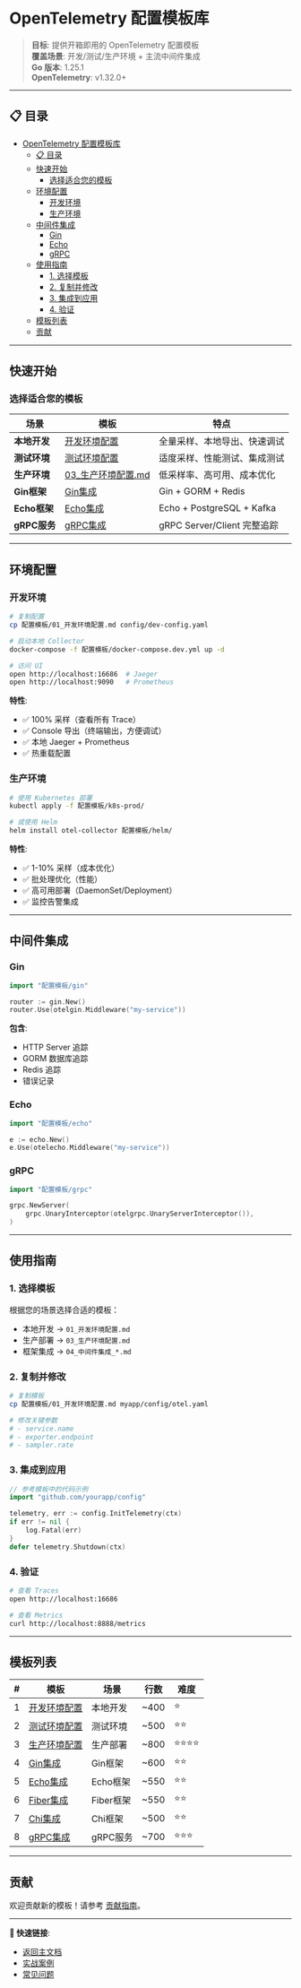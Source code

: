 # OpenTelemetry 配置模板库

> **目标**: 提供开箱即用的 OpenTelemetry 配置模板  
> **覆盖场景**: 开发/测试/生产环境 + 主流中间件集成  
> **Go 版本**: 1.25.1  
> **OpenTelemetry**: v1.32.0+

---

## 📋 目录

- [OpenTelemetry 配置模板库](#opentelemetry-配置模板库)
  - [📋 目录](#-目录)
  - [快速开始](#快速开始)
    - [选择适合您的模板](#选择适合您的模板)
  - [环境配置](#环境配置)
    - [开发环境](#开发环境)
    - [生产环境](#生产环境)
  - [中间件集成](#中间件集成)
    - [Gin](#gin)
    - [Echo](#echo)
    - [gRPC](#grpc)
  - [使用指南](#使用指南)
    - [1. 选择模板](#1-选择模板)
    - [2. 复制并修改](#2-复制并修改)
    - [3. 集成到应用](#3-集成到应用)
    - [4. 验证](#4-验证)
  - [模板列表](#模板列表)
  - [贡献](#贡献)

---

## 快速开始

### 选择适合您的模板

| 场景 | 模板 | 特点 |
|------|------|------|
| **本地开发** | [开发环境配置](./01_开发环境配置.md) | 全量采样、本地导出、快速调试 |
| **测试环境** | [测试环境配置](./02_测试环境配置.md) | 适度采样、性能测试、集成测试 |
| **生产环境** | [03_生产环境配置.md](./03_生产环境配置.md) | 低采样率、高可用、成本优化 |
| **Gin框架** | [Gin集成](./04_中间件集成_Gin.md) | Gin + GORM + Redis |
| **Echo框架** | [Echo集成](./04_中间件集成_Echo.md) | Echo + PostgreSQL + Kafka |
| **gRPC服务** | [gRPC集成](./04_中间件集成_gRPC.md) | gRPC Server/Client 完整追踪 |

---

## 环境配置

### 开发环境

```bash
# 复制配置
cp 配置模板/01_开发环境配置.md config/dev-config.yaml

# 启动本地 Collector
docker-compose -f 配置模板/docker-compose.dev.yml up -d

# 访问 UI
open http://localhost:16686  # Jaeger
open http://localhost:9090   # Prometheus
```

**特性**:

- ✅ 100% 采样（查看所有 Trace）
- ✅ Console 导出（终端输出，方便调试）
- ✅ 本地 Jaeger + Prometheus
- ✅ 热重载配置

### 生产环境

```bash
# 使用 Kubernetes 部署
kubectl apply -f 配置模板/k8s-prod/

# 或使用 Helm
helm install otel-collector 配置模板/helm/
```

**特性**:

- ✅ 1-10% 采样（成本优化）
- ✅ 批处理优化（性能）
- ✅ 高可用部署（DaemonSet/Deployment）
- ✅ 监控告警集成

---

## 中间件集成

### Gin

```go
import "配置模板/gin"

router := gin.New()
router.Use(otelgin.Middleware("my-service"))
```

**包含**:

- HTTP Server 追踪
- GORM 数据库追踪
- Redis 追踪
- 错误记录

### Echo

```go
import "配置模板/echo"

e := echo.New()
e.Use(otelecho.Middleware("my-service"))
```

### gRPC

```go
import "配置模板/grpc"

grpc.NewServer(
    grpc.UnaryInterceptor(otelgrpc.UnaryServerInterceptor()),
)
```

---

## 使用指南

### 1. 选择模板

根据您的场景选择合适的模板：

- 本地开发 → `01_开发环境配置.md`
- 生产部署 → `03_生产环境配置.md`
- 框架集成 → `04_中间件集成_*.md`

### 2. 复制并修改

```bash
# 复制模板
cp 配置模板/01_开发环境配置.md myapp/config/otel.yaml

# 修改关键参数
# - service.name
# - exporter.endpoint
# - sampler.rate
```

### 3. 集成到应用

```go
// 参考模板中的代码示例
import "github.com/yourapp/config"

telemetry, err := config.InitTelemetry(ctx)
if err != nil {
    log.Fatal(err)
}
defer telemetry.Shutdown(ctx)
```

### 4. 验证

```bash
# 查看 Traces
open http://localhost:16686

# 查看 Metrics
curl http://localhost:8888/metrics
```

---

## 模板列表

| # | 模板 | 场景 | 行数 | 难度 |
|---|------|------|------|------|
| 1 | [开发环境配置](./01_开发环境配置.md) | 本地开发 | ~400 | ⭐ |
| 2 | [测试环境配置](./02_测试环境配置.md) | 测试环境 | ~500 | ⭐⭐ |
| 3 | [生产环境配置](./03_生产环境配置.md) | 生产部署 | ~800 | ⭐⭐⭐⭐ |
| 4 | [Gin集成](./04_中间件集成_Gin.md) | Gin框架 | ~600 | ⭐⭐ |
| 5 | [Echo集成](./04_中间件集成_Echo.md) | Echo框架 | ~550 | ⭐⭐ |
| 6 | [Fiber集成](./04_中间件集成_Fiber.md) | Fiber框架 | ~550 | ⭐⭐ |
| 7 | [Chi集成](./04_中间件集成_Chi.md) | Chi框架 | ~500 | ⭐⭐ |
| 8 | [gRPC集成](./04_中间件集成_gRPC.md) | gRPC服务 | ~700 | ⭐⭐⭐ |

---

## 贡献

欢迎贡献新的模板！请参考 [贡献指南](../CONTRIBUTING.md)。

---

**🎯 快速链接**:

- [返回主文档](../README.md)
- [实战案例](../实战案例/)
- [常见问题](../00_常见问题FAQ.md)
